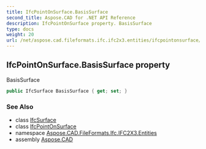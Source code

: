 ```yaml
---
title: IfcPointOnSurface.BasisSurface
second_title: Aspose.CAD for .NET API Reference
description: IfcPointOnSurface property. BasisSurface
type: docs
weight: 20
url: /net/aspose.cad.fileformats.ifc.ifc2x3.entities/ifcpointonsurface/basissurface/
---
```

## IfcPointOnSurface.BasisSurface property

BasisSurface

```csharp
public IfcSurface BasisSurface { get; set; }
```

### See Also

* class [IfcSurface](../../ifcsurface/)
* class [IfcPointOnSurface](../)
* namespace [Aspose.CAD.FileFormats.Ifc.IFC2X3.Entities](../../ifcpointonsurface/)
* assembly [Aspose.CAD](../../../)


